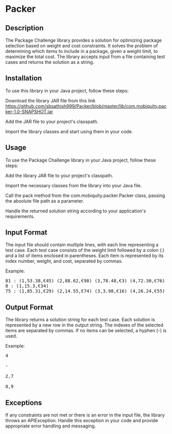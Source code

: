# Packer

Description
-----------
The Package Challenge library provides a solution for optimizing package selection based on weight and cost constraints. It solves the problem of determining which items to include in a package, given a weight limit, to maximize the total cost. The library accepts input from a file containing test cases and returns the solution as a string.

Installation
-------------
To use this library in your Java project, follow these steps:

Download the library JAR file from this link https://github.com/sbsathish999/Packer/blob/master/lib/com.mobiquity.packer-1.0-SNAPSHOT.jar

Add the JAR file to your project's classpath.

Import the library classes and start using them in your code.

Usage
------
To use the Package Challenge library in your Java project, follow these steps:

Add the library JAR file to your project's classpath.

Import the necessary classes from the library into your Java file.

Call the pack method from the com.mobiquity.packer.Packer class, passing the absolute file path as a parameter.

Handle the returned solution string according to your application's requirements.

Input Format
------------
The input file should contain multiple lines, with each line representing a test case. Each test case consists of the weight limit followed by a colon (:) and a list of items enclosed in parentheses. Each item is represented by its index number, weight, and cost, separated by commas.

Example:
<pre>
81 : (1,53.38,€45) (2,88.62,€98) (3,78.48,€3) (4,72.30,€76) (5,30.18,€9) (6,46.34,€48)
8 : (1,15.3,€34)
75 : (1,85.31,€29) (2,14.55,€74) (3,3.98,€16) (4,26.24,€55) (5,63.69,€52) (6,76.25,€75) (7,60.02,€74) (8,93.18,€35) (9,89.95,€78)
</pre>
Output Format
-------------
The library returns a solution string for each test case. Each solution is represented by a new row in the output string. The indexes of the selected items are separated by commas. If no items can be selected, a hyphen (-) is used.

Example:
<pre>
4

-

2,7

8,9
</pre>

Exceptions
----------
If any constraints are not met or there is an error in the input file, the library throws an APIException. Handle this exception in your code and provide appropriate error handling and messaging.
